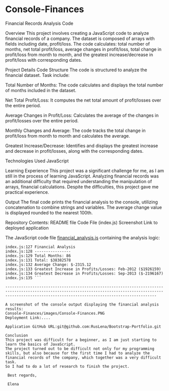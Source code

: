# Console-Finances
Financial Records Analysis Code

Overview
This project involves creating a JavaScript code to analyze financial records of a company. The dataset is composed of arrays with fields including date, profit/loss. 
The code calculates: total number of months, 
net total profit/loss, 
average changes in profit/loss, 
total change in profit/loss from month to month, 
and the greatest increase/decrease in profit/loss with corresponding dates.

Project Details
Code Structure
The code is structured to analyze the financial dataset. Task include:

Total Number of Months:
The code calculates and displays the total number of months included in the dataset.

Net Total Profit/Loss:
It computes the net total amount of profit/losses over the entire period.

Average Changes in Profit/Loss:
Calculates the average of the changes in profit/losses over the entire period.

Monthly Changes and Average:
The code tracks the total change in profit/loss from month to month and calculates the average.

Greatest Increase/Decrease:
Identifies and displays the greatest increase and decrease in profit/losses, along with the corresponding dates.

Technologies Used
JavaScript

Learning Experience
This project was a significant challenge for me, as I am still in the process of learning JavaScript. 
Analyzing financial records was an additional difficulty that required understanding the manipulation of arrays, financial calculations. 
Despite the difficulties, this project gave me practical experience.

Output
The final code prints the financial analysis to the console, utilizing concatenation to combine strings and variables. 
The average change value is displayed rounded to the nearest 100th.

Repository Contents:
README file
Code File (index.js)
Screenshot
Link to deployed application

The JavaScript code file [financial_analysis.js](index.js) containing the analysis logic:

``` text
index.js:127 Financial Analysis
index.js:128 ----------------
index.js:129 Total Months: 86
index.js:131 Total: $38382578
index.js:132 Average Change: $-2315.12
index.js:133 Greatest Increase in Profits/Losses: Feb-2012 ($1926159)
index.js:134 Greatest Decrease in Profits/Losses: Sep-2013 ($-2196167)
index.js:135 ```

---------------------------------------------------------------------------------------------------------------------------------------------------------------------------------------------------------------

A screenshot of the console output displaying the financial analysis results:
Console-Finances/images/Console-Finances.PNG 
Deployment Link:....

Application GitHub URL:git@github.com:RusLena/Bootstrap-Portfolio.git

Conclusion
This project was difficult for a beginner, as I am just starting to learn the basics of JavaScript.
The project turned out to be difficult not only for my programming skills, but also because for the first time I had to analyze the financial records of the company, which together was a very difficult task.
So I had to do a lot of research to finish the project.

 Best regards, 

 Elena
